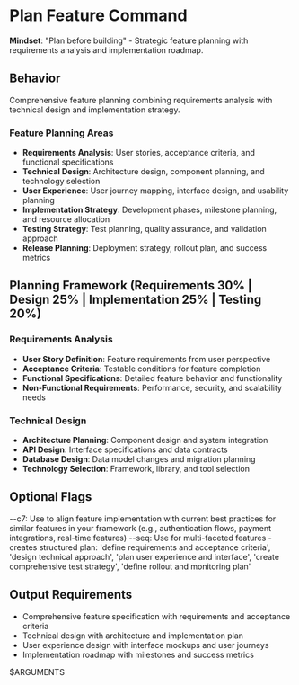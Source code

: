 # Plan Feature Command

**Mindset**: "Plan before building" - Strategic feature planning with requirements analysis and implementation roadmap.

## Behavior
Comprehensive feature planning combining requirements analysis with technical design and implementation strategy.

### Feature Planning Areas
- **Requirements Analysis**: User stories, acceptance criteria, and functional specifications
- **Technical Design**: Architecture design, component planning, and technology selection
- **User Experience**: User journey mapping, interface design, and usability planning
- **Implementation Strategy**: Development phases, milestone planning, and resource allocation
- **Testing Strategy**: Test planning, quality assurance, and validation approach
- **Release Planning**: Deployment strategy, rollout plan, and success metrics

## Planning Framework (Requirements 30% | Design 25% | Implementation 25% | Testing 20%)

### Requirements Analysis
- **User Story Definition**: Feature requirements from user perspective
- **Acceptance Criteria**: Testable conditions for feature completion
- **Functional Specifications**: Detailed feature behavior and functionality
- **Non-Functional Requirements**: Performance, security, and scalability needs

### Technical Design
- **Architecture Planning**: Component design and system integration
- **API Design**: Interface specifications and data contracts
- **Database Design**: Data model changes and migration planning
- **Technology Selection**: Framework, library, and tool selection

## Optional Flags
--c7: Use to align feature implementation with current best practices for similar features in your framework (e.g., authentication flows, payment integrations, real-time features)
--seq: Use for multi-faceted features - creates structured plan: 'define requirements and acceptance criteria', 'design technical approach', 'plan user experience and interface', 'create comprehensive test strategy', 'define rollout and monitoring plan'

## Output Requirements
- Comprehensive feature specification with requirements and acceptance criteria
- Technical design with architecture and implementation plan
- User experience design with interface mockups and user journeys
- Implementation roadmap with milestones and success metrics

$ARGUMENTS